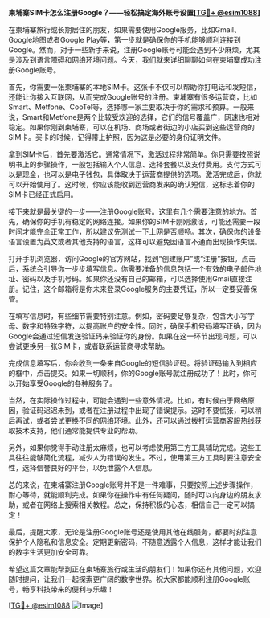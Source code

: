 **柬埔寨SIM卡怎么注册Google？——轻松搞定海外账号设置[[TG💪+ @esim1088](https://t.me/s/esim1088)]**

在柬埔寨旅行或长期居住的朋友，如果需要使用Google服务，比如Gmail、Google地图或者Google Play等，第一步就是确保你的手机能够顺利连接到Google。然而，对于一些新手来说，注册Google账号可能会遇到不少麻烦，尤其是涉及到语言障碍和网络环境问题。今天，我们就来详细聊聊如何在柬埔寨成功注册Google账号。

首先，你需要一张柬埔寨的本地SIM卡。这张卡不仅可以帮助你打电话和发短信，还能让你接入互联网，从而完成Google账号的注册。柬埔寨有很多运营商，比如Smart、Metfone、CooTel等，选择哪一家主要取决于你的需求和预算。一般来说，Smart和Metfone是两个比较受欢迎的选择，它们的信号覆盖广，网速也相对稳定。如果你刚到柬埔寨，可以在机场、商场或者街边的小店买到这些运营商的SIM卡。买卡的时候，记得带上护照，因为这是必要的身份证明文件。

拿到SIM卡后，首先要激活它。通常情况下，激活过程非常简单。你只需要按照说明书上的步骤操作，一般包括输入个人信息、选择套餐以及支付费用。支付方式可以是现金，也可以是电子钱包，具体取决于运营商提供的选项。激活完成后，你就可以开始使用了。这时候，你应该能收到运营商发来的确认短信，这标志着你的SIM卡已经正式启用。

接下来就是最关键的一步——注册Google账号。这里有几个需要注意的地方。首先，确保你的手机有稳定的网络连接。如果你的SIM卡刚刚激活，可能还需要一段时间才能完全正常工作，所以建议先测试一下上网是否顺畅。其次，确保你的设备语言设置为英文或者其他支持的语言，这样可以避免因语言不通而出现操作失误。

打开手机浏览器，访问Google的官方网站，找到“创建账户”或“注册”按钮。点击后，系统会引导你一步步填写信息。你需要准备的信息包括一个有效的电子邮件地址、密码以及手机号码。如果你还没有自己的邮箱，可以选择使用Gmail直接注册。记住，这个邮箱将是你未来登录Google服务的主要凭证，所以一定要妥善保管。

在填写信息时，有些细节需要特别注意。例如，密码要足够复杂，包含大小写字母、数字和特殊字符，以提高账户的安全性。同时，确保手机号码填写正确，因为Google会通过短信发送验证码来验证你的身份。如果在这一环节出现问题，可以尝试更换另一张SIM卡，或者联系运营商寻求帮助。

完成信息填写后，你会收到一条来自Google的短信验证码。将验证码输入到相应的框中，点击提交。如果一切顺利，你的Google账号就注册成功了！此时，你可以开始享受Google的各种服务了。

当然，在实际操作过程中，可能会遇到一些意外情况。比如，有时候由于网络原因，验证码迟迟未到，或者在注册过程中出现了错误提示。这时不要慌张，可以稍后再试，或者尝试更换不同的网络环境。此外，还可以通过拨打运营商客服热线获取技术支持，他们通常能提供专业的帮助。

另外，如果你觉得手动注册太麻烦，也可以考虑使用第三方工具辅助完成。这些工具往往能够简化流程，减少人为错误的发生。不过，使用第三方工具时要注意安全性，选择信誉良好的平台，以免泄露个人信息。

总的来说，在柬埔寨注册Google账号并不是一件难事，只要按照上述步骤操作，耐心等待，就能顺利完成。如果你在操作中有任何疑问，随时可以向身边的朋友求助，或者在网络上搜索相关教程。总之，保持积极的心态，相信自己一定可以搞定！

最后，提醒大家，无论是注册Google账号还是使用其他在线服务，都要时刻注意保护个人隐私和信息安全。定期更新密码，不随意透露个人信息，这样才能让我们的数字生活更加安全可靠。

希望这篇文章能帮到正在柬埔寨旅行或生活的朋友们！如果你还有其他问题，欢迎随时提问，让我们一起探索更广阔的数字世界。祝大家都能顺利注册Google账号，畅享科技带来的便利与乐趣！

[[TG💪+ @esim1088](https://t.me/s/esim1088) ![Image](https://i.postimg.cc/4NQfJmqS/Snipaste-2025-05-13-00-14-12.png)]